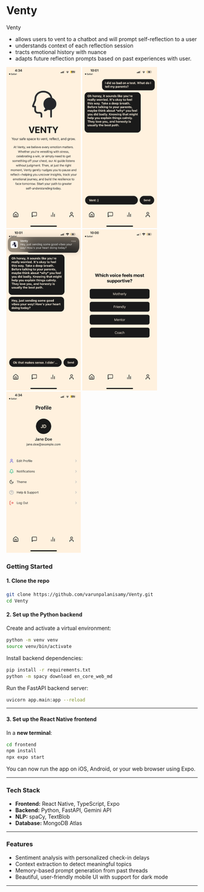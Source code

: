 # Venty
Venty
* allows users to vent to a chatbot and will prompt self-reflection to a user
* understands context of each reflection session
* tracts emotional history with nuance
* adapts future reflection prompts based on past experiences with user.

<p align="left">
  <img src="./screenshots/home.jpeg" height="425"/>
  <img src="./screenshots/chat.jpeg" height="425"/>
  <img src="./screenshots/notif.jpeg" height="425"/>
  <img src="./screenshots/question.jpeg" height="425"/>
  <img src="./screenshots/profile.jpeg" height="425"/>
</p>


### Getting Started

#### 1. Clone the repo
```bash
git clone https://github.com/varunpalanisamy/Venty.git
cd Venty
```

#### 2. Set up the Python backend

Create and activate a virtual environment:
```bash
python -m venv venv
source venv/bin/activate
```

Install backend dependencies:
```bash
pip install -r requirements.txt
python -m spacy download en_core_web_md
```

Run the FastAPI backend server:
```bash
uvicorn app.main:app --reload
```

---

#### 3. Set up the React Native frontend

In a **new terminal**:

```bash
cd frontend
npm install
npx expo start
```

You can now run the app on iOS, Android, or your web browser using Expo.

---

### Tech Stack

- **Frontend:** React Native, TypeScript, Expo
- **Backend:** Python, FastAPI, Gemini API
- **NLP:** spaCy, TextBlob
- **Database:** MongoDB Atlas

---

### Features

- Sentiment analysis with personalized check-in delays
- Context extraction to detect meaningful topics
- Memory-based prompt generation from past threads
- Beautiful, user-friendly mobile UI with support for dark mode

---
